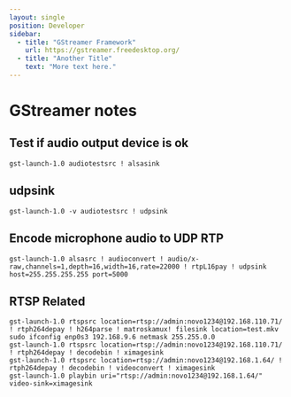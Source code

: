```yaml
---
layout: single
position: Developer
sidebar:
  - title: "GStreamer Framework"
    url: https://gstreamer.freedesktop.org/
  - title: "Another Title"
    text: "More text here."
---
```


# GStreamer notes

## Test if audio output device is ok

    gst-launch-1.0 audiotestsrc ! alsasink

## udpsink

    gst-launch-1.0 -v audiotestsrc ! udpsink

## Encode microphone audio to UDP RTP

    gst-launch-1.0 alsasrc ! audioconvert ! audio/x-raw,channels=1,depth=16,width=16,rate=22000 ! rtpL16pay ! udpsink host=255.255.255.255 port=5000

## RTSP Related

    gst-launch-1.0 rtspsrc location=rtsp://admin:novo1234@192.168.110.71/ ! rtph264depay ! h264parse ! matroskamux! filesink location=test.mkv
    sudo ifconfig enp0s3 192.168.9.6 netmask 255.255.0.0
    gst-launch-1.0 rtspsrc location=rtsp://admin:novo1234@192.168.110.71/ ! rtph264depay ! decodebin ! ximagesink
    gst-launch-1.0 rtspsrc location=rtsp://admin:novo1234@192.168.1.64/ ! rtph264depay ! decodebin ! videoconvert ! ximagesink
    gst-launch-1.0 playbin uri="rtsp://admin:novo1234@192.168.1.64/" video-sink=ximagesink